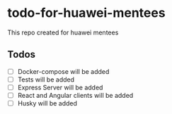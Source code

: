 # todo-for-huawei-mentees
This repo created for huawei mentees


## Todos

- [ ] Docker-compose will be added
- [ ] Tests will be added
- [ ] Express Server will be added
- [ ] React and Angular clients will be added
- [ ] Husky will be added
